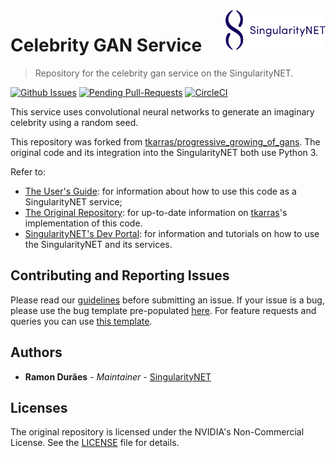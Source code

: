 [issue-template]: ../../issues/new?template=BUG_REPORT.md
[feature-template]: ../../issues/new?template=FEATURE_REQUEST.md

<a href="https://singularitynet.io/">
<img align="right" src="./docs/assets/logo/singularityNETblue.png" alt="drawing" width="160"/>
</a>

# Celebrity GAN Service

> Repository for the celebrity gan service on the SingularityNET.

[![Github Issues](http://githubbadges.herokuapp.com/singnet/celebrity-gan-service/issues.svg?style=flat-square)](https://github.com/singnet/celebrity-gan-service/issues/) 
[![Pending Pull-Requests](http://githubbadges.herokuapp.com/singnet/celebrity-gan-service/pulls.svg?style=flat-square)](https://github.com/singnet/celebrity-gan-service/pulls) 
[![CircleCI](https://circleci.com/gh/singnet/celebrity-gan-service.svg?style=svg)](https://circleci.com/gh/singnet/celebrity-gan-service)

This service uses convolutional neural networks to generate an imaginary celebrity using a random seed.

This repository was forked from [tkarras/progressive_growing_of_gans](https://github.com/tkarras/progressive_growing_of_gans). The original code and its integration into the SingularityNET both use Python 3.

Refer to:
- [The User's Guide](https://singnet.github.io/celebrity-gan-service/): for information about how to use this code as a SingularityNET service;
- [The Original Repository](https://github.com/tkarras/progressive_growing_of_gans): for up-to-date information on [tkarras](https://github.com/tkarras)'s implementation of this code.
- [SingularityNET's Dev Portal](https://dev.singularitynet.io/): for information and tutorials on how to use the SingularityNET and its services.

## Contributing and Reporting Issues

Please read our [guidelines](https://github.com/singnet/wiki/blob/master/guidelines/CONTRIBUTING.md#submitting-an-issue) before submitting an issue. If your issue is a bug, please use the bug template pre-populated [here][issue-template]. For feature requests and queries you can use [this template][feature-template].

## Authors

* **Ramon Durães** - *Maintainer* - [SingularityNET](https://www.singularitynet.io)

## Licenses

The original repository is licensed under the NVIDIA's Non-Commercial License. See the [LICENSE](LICENSE) file for details. 
